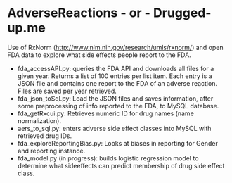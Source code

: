 AdverseReactions - or - Drugged-up.me
================

Use of RxNorm (http://www.nlm.nih.gov/research/umls/rxnorm/) and open FDA data to explore what side effects people report to the FDA. 

- fda_accessAPI.py: queries the FDA API and downloads all files for a given year. Returns a list of 100 entries per list item. Each entry is a JSON file and contains one report to the FDA of an adverse reaction. Files are saved per year retrieved. 
- fda_json_toSql.py: Load the JSON files and saves information, after some preprocessing of info reported to the FDA, to MySQL database.
- fda_getRxcui.py: Retrieves numeric ID for drug names (name normalization). 
- aers_to_sql.py: enters adverse side effect classes into MySQL with retrieved drug IDs.
- fda_exploreReportingBias.py: Looks at biases in reporting for Gender and reporting instance.
- fda_model.py (in progress): builds logistic regression model to determine what sideeffects can predict membership of drug side effect class.
